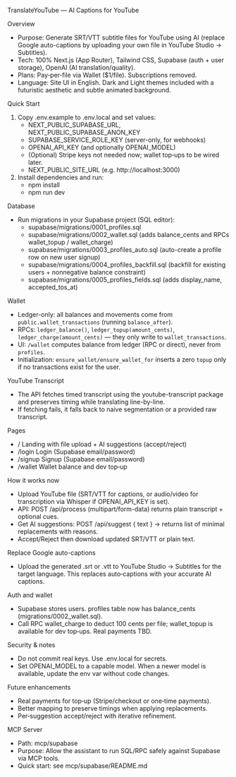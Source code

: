 TranslateYouTube — AI Captions for YouTube

Overview
- Purpose: Generate SRT/VTT subtitle files for YouTube using AI (replace Google auto-captions by uploading your own file in YouTube Studio → Subtitles).
- Tech: 100% Next.js (App Router), Tailwind CSS, Supabase (auth + user storage), OpenAI (AI translation/quality).
- Plans: Pay‑per‑file via Wallet ($1/file). Subscriptions removed.
- Language: Site UI in English. Dark and Light themes included with a futuristic aesthetic and subtle animated background.

Quick Start
1) Copy .env.example to .env.local and set values:
   - NEXT_PUBLIC_SUPABASE_URL, NEXT_PUBLIC_SUPABASE_ANON_KEY
   - SUPABASE_SERVICE_ROLE_KEY (server-only, for webhooks)
   - OPENAI_API_KEY (and optionally OPENAI_MODEL)
   - (Optional) Stripe keys not needed now; wallet top‑ups to be wired later.
   - NEXT_PUBLIC_SITE_URL (e.g. http://localhost:3000)
2) Install dependencies and run:
   - npm install
   - npm run dev

Database
- Run migrations in your Supabase project (SQL editor):
  - supabase/migrations/0001_profiles.sql
  - supabase/migrations/0002_wallet.sql (adds balance_cents and RPCs wallet_topup / wallet_charge)
  - supabase/migrations/0003_profiles_auto.sql (auto-create a profile row on new user signup)
  - supabase/migrations/0004_profiles_backfill.sql (backfill for existing users + nonnegative balance constraint)
  - supabase/migrations/0005_profiles_fields.sql (adds display_name, accepted_tos_at)

Wallet
- Ledger-only: all balances and movements come from `public.wallet_transactions` (running `balance_after`).
- RPCs: `ledger_balance()`, `ledger_topup(amount_cents)`, `ledger_charge(amount_cents)` — they only write to `wallet_transactions`.
- UI: `/wallet` computes balance from ledger (RPC or direct), never from `profiles`.
- Initialization: `ensure_wallet/ensure_wallet_for` inserts a zero `topup` only if no transactions exist for the user.

YouTube Transcript
- The API fetches timed transcript using the youtube-transcript package and preserves timing while translating line-by-line.
- If fetching fails, it falls back to naive segmentation or a provided raw transcript.

Pages
- /             Landing with file upload + AI suggestions (accept/reject)
- /login        Login (Supabase email/password)
- /signup       Signup (Supabase email/password)
- /wallet       Wallet balance and dev top‑up

How it works now
- Upload YouTube file (SRT/VTT for captions, or audio/video for transcription via Whisper if OPENAI_API_KEY is set).
- API: POST /api/process (multipart/form-data) returns plain transcript + optional cues.
- Get AI suggestions: POST /api/suggest { text } → returns list of minimal replacements with reasons.
- Accept/Reject then download updated SRT/VTT or plain text.

Replace Google auto-captions
- Upload the generated .srt or .vtt to YouTube Studio → Subtitles for the target language. This replaces auto‑captions with your accurate AI captions.

Auth and wallet
- Supabase stores users. profiles table now has balance_cents (migrations/0002_wallet.sql).
- Call RPC wallet_charge to deduct 100 cents per file; wallet_topup is available for dev top‑ups. Real payments TBD.

Security & notes
- Do not commit real keys. Use .env.local for secrets.
- Set OPENAI_MODEL to a capable model. When a newer model is available, update the env var without code changes.

Future enhancements
- Real payments for top‑up (Stripe/checkout or one‑time payments).
- Better mapping to preserve timings when applying replacements.
- Per‑suggestion accept/reject with iterative refinement.

MCP Server
- Path: mcp/supabase
- Purpose: Allow the assistant to run SQL/RPC safely against Supabase via MCP tools.
- Quick start: see mcp/supabase/README.md
